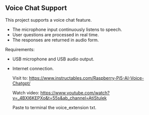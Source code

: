 ## Voice Chat Support

This project supports a voice chat feature.  
- The microphone input continuously listens to speech.  
- User questions are processed in real time.  
- The responses are returned in audio form.  

Requirements:  
- USB microphone and USB audio output.  
- Internet connection.
 
  Visit to: https://www.instructables.com/Raspberry-Pi5-AI-Voice-Chatgpt/

  Watch video: https://www.youtube.com/watch?v=_4BXl6KEPXo&t=55s&ab_channel=AtiStulek

  Paste to terminal the voice_extension txt.
  
